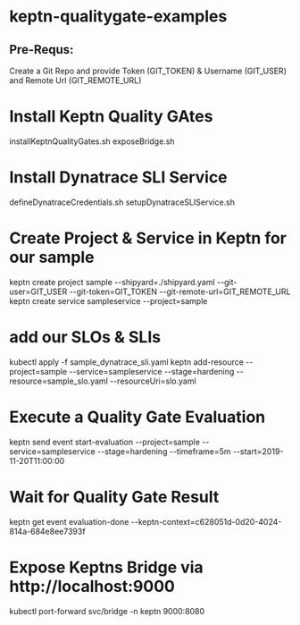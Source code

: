 # keptn-qualitygate-examples

## Pre-Requs:
Create a Git Repo and provide Token (GIT_TOKEN) & Username (GIT_USER) and Remote Url (GIT_REMOTE_URL)

# Install Keptn Quality GAtes
installKeptnQualityGates.sh
exposeBridge.sh

# Install Dynatrace SLI Service
defineDynatraceCredentials.sh
setupDynatraceSLIService.sh

# Create Project & Service in Keptn for our sample
keptn create project sample --shipyard=./shipyard.yaml --git-user=GIT_USER --git-token=GIT_TOKEN --git-remote-url=GIT_REMOTE_URL
keptn create service sampleservice --project=sample

# add our SLOs & SLIs
kubectl apply -f sample_dynatrace_sli.yaml
keptn add-resource --project=sample --service=sampleservice --stage=hardening --resource=sample_slo.yaml --resourceUri=slo.yaml

# Execute a Quality Gate Evaluation
keptn send event start-evaluation --project=sample --service=sampleservice --stage=hardening --timeframe=5m --start=2019-11-20T11:00:00

# Wait for Quality Gate Result
keptn get event evaluation-done --keptn-context=c628051d-0d20-4024-814a-684e8ee7393f

# Expose Keptns Bridge via http://localhost:9000
kubectl port-forward svc/bridge -n keptn 9000:8080